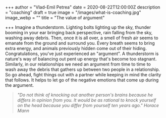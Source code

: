 +++
author = "Vlad-Emil Petrea"
date = 2020-08-22T12:00:00Z
description = "coaching"
draft = true
image = "/images/what-is-coaching.jpg"
image_webp = ""
title = "The value of argument"

+++
Imagine a thunderstorm. Lighting bolts lighting up the sky, thunder booming in your ear bringing back perspective, rain falling from the sky, washing away debris. Then, once it is all over, a smell of fresh air seems to emanate from the ground and surround you. Every breath seems to bring extra energy, and animals previously hidden come out of their hiding. Congratulations, you've just experienced an "argument". A thunderstorm is nature's way of balancing out pent up energy that's become too stagnant. Similarly, in our relationships we need an argument from time to time to wash away the debris that gathers up between two people in a relationship. So go ahead, fight things out with a partner while keeping in mind the clarity that follows. It helps to let go of the negative emotions that come up during the argument.    

> _"_Do not think of knocking out another person's brains because he differs in opinion from you. It would be as rational to knock yourself on the head because you differ from yourself ten years ago._" Horace Mann_